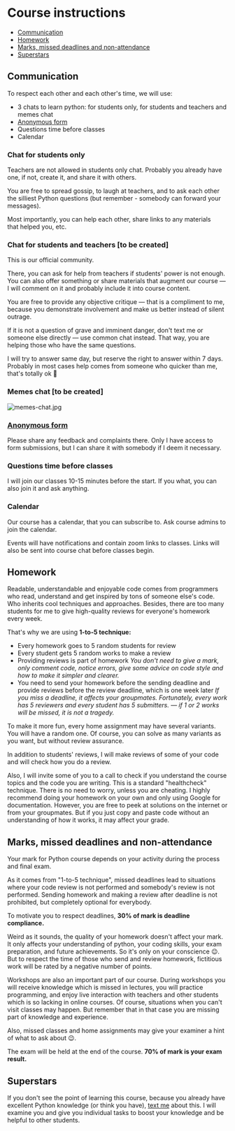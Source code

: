 # Course instructions

- [Communication](docs/course-instructions.md#communication)
- [Homework](docs/course-instructions.md#homework)
- [Marks, missed deadlines and non-attendance](docs/course-instructions.md#marks-missed-deadlines-and-non-attendance)
- [Superstars](docs/course-instructions.md#superstars)



## Communication

To respect each other and each other's time, we will use:

- 3 chats to learn python: for students only, for students and teachers and memes chat
- [Anonymous form](https://forms.gle/dkXA2ETwcRNhUL4X9)
- Questions time before classes
- Calendar


### Chat for students only

Teachers are not allowed in students only chat. Probably you already have one, if not, create it, and share it with others.

You are free to spread gossip, to laugh at teachers, and to ask each other the silliest Python questions (but remember - somebody can forward your messages).

Most importantly, you can help each other, share links to any materials that helped you, etc.


### Chat for students and teachers [to be created]

This is our official community.

There, you can ask for help from teachers if students' power is not enough. You can also offer something or share materials that augment our course — I will comment on it and probably include it into course content.

You are free to provide any objective critique — that is a compliment to me, because you demonstrate involvement and make us better instead of silent outrage.

If it is not a question of grave and imminent danger, don't text me or someone else directly — use common chat instead. That way, you are helping those who have the same questions.

I will try to answer same day, but reserve the right to answer within 7 days. Probably in most cases help comes from someone who quicker than me, that's totally ok 🙂


### Memes chat [to be created]

![memes-chat.jpg](docs/course-instructions/utils/memes-chat.jpg)


### [Anonymous form](https://forms.gle/dkXA2ETwcRNhUL4X9)

Please share any feedback and complaints there. Only I have access to form submissions, but I can share it with somebody if I deem it necessary.


### Questions time before classes

I will join our classes 10-15 minutes before the start. If you what, you can also join it and ask anything.


### Calendar

Our course has a calendar, that you can subscribe to. Ask course admins to join the calendar.

Events will have notifications and contain zoom links to classes. Links will also be sent into course chat before classes begin.



## Homework

Readable, understandable and enjoyable code comes from programmers who read, understand and get inspired by tons of someone else's code. Who inherits cool techniques and approaches. Besides, there are too many students for me to give high-quality reviews for everyone's homework every week.

That's why we are using **1-to-5 technique:**

- Every homework goes to 5 random students for review
- Every student gets 5 random works to make a review
- Providing reviews is part of homework
*You don't need to give a mark, only comment code, notice errors, give some advice on code style and how to make it simpler and clearer.*
- You need to send your homework before the sending deadline and provide reviews before the review deadline, which is one week later
*If you miss a deadline, it affects your groupmates. Fortunately, every work has 5 reviewers and every student has 5 submitters. — if 1 or 2 works will be missed, it is not a tragedy.*

To make it more fun, every home assignment may have several variants. You will have a random one. Of course, you can solve as many variants as you want, but without review assurance.

In addition to students' reviews, I will make reviews of some of your code and will check how you do a review.

Also, I will invite some of you to a call to check if you understand the course topics and the code you are writing. This is a standard "healthcheck" technique. There is no need to worry, unless you are cheating. I highly recommend doing your homework on your own and only using Google for documentation. However, you are free to peek at solutions on the internet or from your groupmates. But if you just copy and paste code without an understanding of how it works, it may affect your grade.



## Marks, missed deadlines and non-attendance

Your mark for Python course depends on your activity during the process and final exam.

As it comes from "1-to-5 technique", missed deadlines lead to situations where your code review is not performed and somebody's review is not performed. Sending homework and making a review after deadline is not prohibited, but completely optional for everybody.

To motivate you to respect deadlines, **30% of mark is deadline compliance.**

Weird as it sounds, the quality of your homework doesn't affect your mark. It only affects your understanding of python, your coding skills, your exam preparation, and future achievements. So it's only on your conscience 😉. But to respect the time of those who send and review homework, fictitious work will be rated by a negative number of points.

Workshops are also an important part of our course. During workshops you will receive knowledge which is missed in lectures, you will practice programming, and enjoy live interaction with teachers and other students which is so lacking in online courses. Of course, situations when you can't visit classes may happen. But remember that in that case you are missing part of knowledge and experience.

Also, missed classes and home assignments may give your examiner a hint of what to ask about 😉.

The exam will be held at the end of the course. **70% of mark is your exam result.**



## Superstars

If you don't see the point of learning this course, because you already have excellent Python knowledge (or think you have), [text me](https://t.me/nlevashov) about this. I will examine you and give you individual tasks to boost your knowledge and be helpful to other students.
